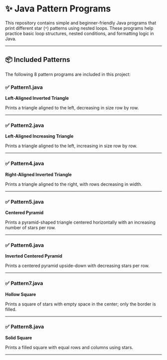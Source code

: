 # ✨ Java Pattern Programs

This repository contains simple and beginner-friendly Java programs that print different star (`*`) patterns using nested loops. These programs help practice basic loop structures, nested conditions, and formatting logic in Java.

---

## 📦 Included Patterns

The following 8 pattern programs are included in this project:

### ✅ Pattern1.java  
**Left-Aligned Inverted Triangle**

Prints a triangle aligned to the left, decreasing in size row by row.

---

### ✅ Pattern2.java  
**Left-Aligned Increasing Triangle**

Prints a triangle aligned to the left, increasing in size row by row.

---

### ✅ Pattern4.java  
**Right-Aligned Inverted Triangle**

Prints a triangle aligned to the right, with rows decreasing in width.

---

### ✅ Pattern5.java  
**Centered Pyramid**

Prints a pyramid-shaped triangle centered horizontally with an increasing number of stars per row.

---

### ✅ Pattern6.java  
**Inverted Centered Pyramid**

Prints a centered pyramid upside-down with decreasing stars per row.

---

### ✅ Pattern7.java  
**Hollow Square**

Prints a square of stars with empty space in the center; only the border is filled.

---

### ✅ Pattern8.java  
**Solid Square**

Prints a filled square with equal rows and columns using stars.

---
